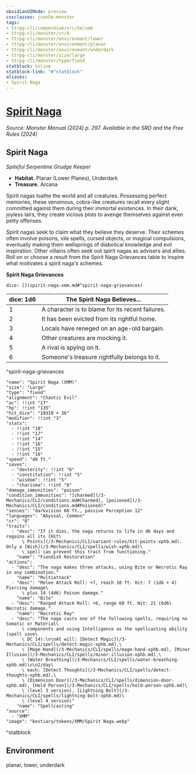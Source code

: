 ```yaml
---
obsidianUIMode: preview
cssclasses: json5e-monster
tags:
- ttrpg-cli/compendium/src/5e/xmm
- ttrpg-cli/monster/cr/8
- ttrpg-cli/monster/environment/lower
- ttrpg-cli/monster/environment/planar
- ttrpg-cli/monster/environment/underdark
- ttrpg-cli/monster/size/large
- ttrpg-cli/monster/type/fiend
statblock: inline
statblock-link: "#^statblock"
aliases:
- Spirit Naga
---
```

# [Spirit Naga](3-Mechanics\CLI\bestiary\fiend/spirit-naga-xmm.md)
*Source: Monster Manual (2024) p. 297. Available in the <span title='Systems Reference Document (5.2)'>SRD</span> and the Free Rules (2024)*  

## Spirit Naga

*Spiteful Serpentine Grudge Keeper*

- **Habitat.** Planar (Lower Planes), Underdark  
- **Treasure.** Arcana  

Spirit nagas loathe the world and all creatures. Possessing perfect memories, these venomous, cobra-like creatures recall every slight committed against them during their immortal existences. In their dank, joyless lairs, they create vicious plots to avenge themselves against even petty offenses.

Spirit nagas seek to claim what they believe they deserve. Their schemes often involve poisons, vile spells, cursed objects, or magical compulsions, eventually making them wellsprings of diabolical knowledge and evil inspiration. Other villains often seek out spirit nagas as advisers and allies. Roll on or choose a result from the Spirit Naga Grievances table to inspire what motivates a spirit naga's schemes.

**Spirit Naga Grievances**

`dice: [](spirit-naga-xmm.md#^spirit-naga-grievances)`

| dice: 1d6 | The Spirit Naga Believes... |
|-----------|-----------------------------|
| 1 | A character is to blame for its recent failures. |
| 2 | It has been evicted from its rightful home. |
| 3 | Locals have reneged on an age-old bargain. |
| 4 | Other creatures are mocking it. |
| 5 | A rival is spying on it. |
| 6 | Someone's treasure rightfully belongs to it. |
^spirit-naga-grievances

```statblock
"name": "Spirit Naga (XMM)"
"size": "Large"
"type": "fiend"
"alignment": "Chaotic Evil"
"ac": !!int "17"
"hp": !!int "135"
"hit_dice": "18d10 + 36"
"modifier": !!int "3"
"stats":
  - !!int "18"
  - !!int "17"
  - !!int "14"
  - !!int "16"
  - !!int "15"
  - !!int "16"
"speed": "40 ft."
"saves":
  - "dexterity": !!int "6"
  - "constitution": !!int "5"
  - "wisdom": !!int "5"
  - "charisma": !!int "6"
"damage_immunities": "poison"
"condition_immunities": "[charmed](/3-Mechanics/CLI/conditions.md#Charmed), [poisoned](/3-Mechanics/CLI/conditions.md#Poisoned)"
"senses": "darkvision 60 ft., passive Perception 12"
"languages": "Abyssal, Common"
"cr": "8"
"traits":
  - "desc": "If it dies, the naga returns to life in d6 days and regains all its [Hit\
      \ Points](/3-Mechanics/CLI/variant-rules/hit-points-xphb.md). Only a [Wish](/3-Mechanics/CLI/spells/wish-xphb.md)\
      \ spell can prevent this trait from functioning."
    "name": "Fiendish Restoration"
"actions":
  - "desc": "The naga makes three attacks, using Bite or Necrotic Ray in any combination."
    "name": "Multiattack"
  - "desc": "Melee Attack Roll: +7, reach 10 ft. Hit: 7 (1d6 + 4) Piercing damage\
      \ plus 14 (4d6) Poison damage."
    "name": "Bite"
  - "desc": "Ranged Attack Roll: +6, range 60 ft. Hit: 21 (6d6) Necrotic damage."
    "name": "Necrotic Ray"
  - "desc": "The naga casts one of the following spells, requiring no Somatic or Material\
      \ components and using Intelligence as the spellcasting ability (spell save\
      \ DC 14):\n\nAt will: [Detect Magic](/3-Mechanics/CLI/spells/detect-magic-xphb.md),\
      \ [Mage Hand](/3-Mechanics/CLI/spells/mage-hand-xphb.md), [Minor Illusion](/3-Mechanics/CLI/spells/minor-illusion-xphb.md),\
      \ [Water Breathing](/3-Mechanics/CLI/spells/water-breathing-xphb.md)\n\n2/day\
      \ each: [Detect Thoughts](/3-Mechanics/CLI/spells/detect-thoughts-xphb.md),\
      \ [Dimension Door](/3-Mechanics/CLI/spells/dimension-door-xphb.md), [Hold Person](/3-Mechanics/CLI/spells/hold-person-xphb.md)\
      \ (level 3 version), [Lightning Bolt](/3-Mechanics/CLI/spells/lightning-bolt-xphb.md)\
      \ (level 4 version)"
    "name": "Spellcasting"
"source":
  - "XMM"
"image": "bestiary/tokens/XMM/Spirit Naga.webp"
```
^statblock

## Environment

planar, lower, underdark